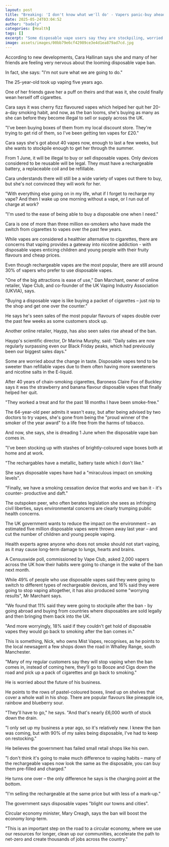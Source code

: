 ```yaml
---
layout: post
title: "Breaking: 'I don't know what we'll do' - Vapers panic-buy ahead of disposables ban"
date: 2025-05-24T03:04:52
author: "badely"
categories: [Health]
tags: []
excerpt: "Some disposable vape users say they are stockpiling, worried about what they will do after the ban."
image: assets/images/00bb79e6cf42989ce3e4d1ea879ad7cd.jpg
---
```


According to new developments, Cara Hallinan says she and many of her friends are feeling very nervous about the looming disposable vape ban.

In fact, she says: "I'm not sure what we are going to do."

The 25-year-old took up vaping five years ago.

One of her friends gave her a puff on theirs and that was it, she could finally wean herself off cigarettes.

Cara says it was cherry fizz flavoured vapes which helped her quit her 20-a-day smoking habit, and now, as the ban looms, she's buying as many as she can before they become illegal to sell or supply across the UK.

"I've been buying boxes of them from my local discount store. They're trying to get rid of them, so I've been getting ten vapes for £20."

Cara says she's got about 40 vapes now, enough to last a few weeks, but she wants to stockpile enough to get her through the summer.

From 1 June, it will be illegal to buy or sell disposable vapes. Only devices considered to be reusable will be legal.  They must have a rechargeable battery, a replaceable coil and be refillable.

Cara understands there will still be a wide variety of vapes out there to buy, but she's not convinced they will work for her.

"With everything else going on in my life, what if I forget to recharge my vape? And then I wake up one morning without a vape, or I run out of charge at work?

"I'm used to the ease of being able to buy a disposable one when I need."

Cara is one of more than three million ex-smokers who have made the switch from cigarettes to vapes over the past few years.

While vapes are considered a healthier alternative to cigarettes, there are concerns that vaping provides a gateway into nicotine addiction - with disposable vapes enticing children and young people with their fruity flavours and cheap prices.

Even though rechargeable vapes are the most popular, there are still around 30% of vapers who prefer to use disposable vapes.

"One of the big attractions is ease of use," Dan Marchant, owner of online retailer, Vape Club, and co-founder of the UK Vaping Industry Association (UKVIA), says.

"Buying a disposable vape is like buying a packet of cigarettes – just nip to the shop and get one over the counter."

He says he's seen sales of the most popular flavours of vapes double over the past few weeks as some customers stock up.

Another online retailer, Haypp, has also seen sales rise ahead of the ban.

Haypp's scientific director, Dr Marina Murphy, said: "Daily sales are now regularly surpassing even our Black Friday peaks, which had previously been our biggest sales days."

Some are worried about the change in taste. Disposable vapes tend to be sweeter than refillable vapes due to them often having more sweeteners and nicotine salts in the E-liquid.

After 40 years of chain-smoking cigarettes, Baroness Claire Fox of Buckley says it was the strawberry and banana flavour disposable vapes that finally helped her quit.

"They worked a treat and for the past 18 months I have been smoke-free."

The 64-year-old peer admits it wasn't easy, but after being advised by two doctors to try vapes, she's gone from being the "proud winner of the smoker of the year award" to a life free from the harms of tobacco.

And now, she says, she is dreading 1 June when the disposable vape ban comes in.

"I've been stocking up with stashes of brightly-coloured vape boxes both at home and at work.

"The rechargables have a metallic, battery taste which I don't like."

She says disposable vapes have had a "miraculous impact on smoking levels".

"Finally, we have a smoking cessation device that works and we ban it - it's counter- productive and daft."

The outspoken peer, who often berates legislation she sees as infringing civil liberties, says environmental concerns are clearly trumping public health concerns.

The UK government wants to reduce the impact on the environment – an estimated five million disposable vapes were thrown away last year – and cut the number of children and young people vaping.

Health experts agree anyone who does not smoke should not start vaping, as it may cause long-term damage to lungs, hearts and brains.

A Censuswide poll, commissioned by Vape Club, asked 2,000 vapers across the UK how their habits were going to change in the wake of the ban next month.

While 49% of people who use disposable vapes said they were going to switch to different types of rechargeable devices, and 16% said they were going to stop vaping altogether, it has also produced some "worrying results", Mr Marchant says.

"We found that 11% said they were going to stockpile after the ban - by going abroad and buying from countries where disposables are sold legally and then bringing them back into the UK.

"And more worryingly, 18% said if they couldn't get hold of disposable vapes they would go back to smoking after the ban comes in."

This is something, Nick, who owns Mist Vapes, recognises, as he points to the local newsagent a few shops down the road in Whalley Range, south Manchester.

"Many of my regular customers say they will stop vaping when the ban comes in, instead of coming here, they'll go to Booze and Cigs down the road and pick up a pack of cigarettes and go back to smoking."

He is worried about the future of his business.

He points to the rows of pastel-coloured boxes, lined up on shelves that cover a whole wall in his shop. There are popular flavours like pineapple ice, rainbow and blueberry sour.

"They'll have to go," he says. "And that's nearly £6,000 worth of stock down the drain.

"I only set up my business a year ago, so it's relatively new. I knew the ban was coming, but with 90% of my sales being disposable, I've had to keep on restocking."

He believes the government has failed small retail shops like his own.

"I don't think it's going to make much difference to vaping habits – many of the rechargeable vapes now look the same as the disposable, you can buy them pre-filled and charged."

He turns one over – the only difference he says is the charging point at the bottom.

"I'm selling the rechargeable at the same price but with less of a mark-up."

The government says disposable vapes "blight our towns and cities". 

Circular economy minister, Mary Creagh, says the ban will boost the economy long-term.

"This is an important step on the road to a circular economy, where we use our resources for longer, clean up our communities, accelerate the path to net-zero and create thousands of jobs across the country."

